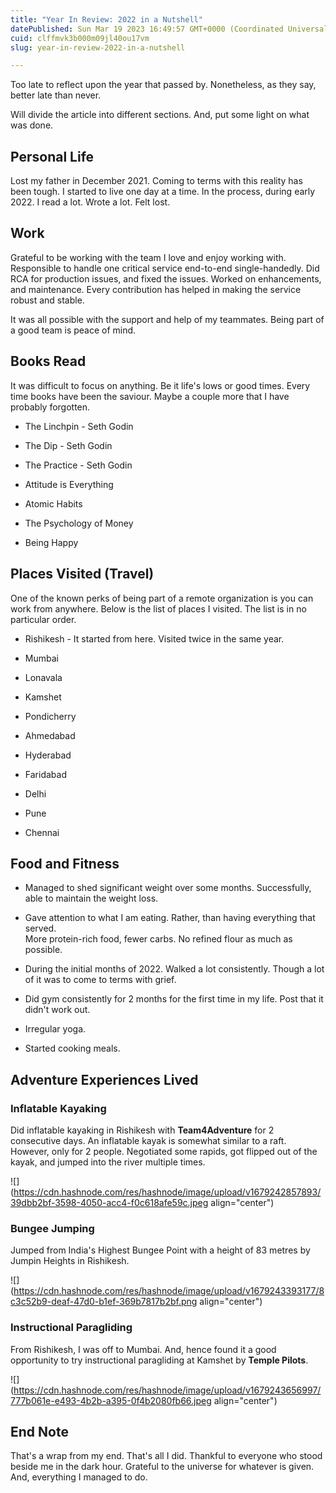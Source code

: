 ```yaml
---
title: "Year In Review: 2022 in a Nutshell"
datePublished: Sun Mar 19 2023 16:49:57 GMT+0000 (Coordinated Universal Time)
cuid: clffmvk3b000m09jl40ou17vm
slug: year-in-review-2022-in-a-nutshell

---
```


Too late to reflect upon the year that passed by. Nonetheless, as they say, better late than never.

Will divide the article into different sections. And, put some light on what was done.

## Personal Life

Lost my father in December 2021. Coming to terms with this reality has been tough. I started to live one day at a time. In the process, during early 2022. I read a lot. Wrote a lot. Felt lost.

## Work

Grateful to be working with the team I love and enjoy working with. Responsible to handle one critical service end-to-end single-handedly. Did RCA for production issues, and fixed the issues. Worked on enhancements, and maintenance. Every contribution has helped in making the service robust and stable.

It was all possible with the support and help of my teammates. Being part of a good team is peace of mind.

## Books Read

It was difficult to focus on anything. Be it life's lows or good times. Every time books have been the saviour. Maybe a couple more that I have probably forgotten.

* The Linchpin - Seth Godin
    
* The Dip - Seth Godin
    
* The Practice - Seth Godin
    
* Attitude is Everything
    
* Atomic Habits
    
* The Psychology of Money
    
* Being Happy
    

## Places Visited (Travel)

One of the known perks of being part of a remote organization is you can work from anywhere. Below is the list of places I visited. The list is in no particular order.

* Rishikesh - It started from here. Visited twice in the same year.
    
* Mumbai
    
* Lonavala
    
* Kamshet
    
* Pondicherry
    
* Ahmedabad
    
* Hyderabad
    
* Faridabad
    
* Delhi
    
* Pune
    
* Chennai
    

## Food and Fitness

* Managed to shed significant weight over some months. Successfully, able to maintain the weight loss.
    
* Gave attention to what I am eating. Rather, than having everything that served.  
    More protein-rich food, fewer carbs. No refined flour as much as possible.
    
* During the initial months of 2022. Walked a lot consistently. Though a lot of it was to come to terms with grief.
    
* Did gym consistently for 2 months for the first time in my life. Post that it didn't work out.
    
* Irregular yoga.
    
* Started cooking meals.
    

## Adventure Experiences Lived

### Inflatable Kayaking

Did inflatable kayaking in Rishikesh with **Team4Adventure** for 2 consecutive days. An inflatable kayak is somewhat similar to a raft. However, only for 2 people. Negotiated some rapids, got flipped out of the kayak, and jumped into the river multiple times.

![](https://cdn.hashnode.com/res/hashnode/image/upload/v1679242857893/39dbb2bf-3598-4050-acc4-f0c618afe59c.jpeg align="center")

### Bungee Jumping

Jumped from India's Highest Bungee Point with a height of 83 metres by Jumpin Heights in Rishikesh.

![](https://cdn.hashnode.com/res/hashnode/image/upload/v1679243393177/8c3c52b9-deaf-47d0-b1ef-369b7817b2bf.png align="center")

### Instructional Paragliding

From Rishikesh, I was off to Mumbai. And, hence found it a good opportunity to try instructional paragliding at Kamshet by **Temple Pilots**.

![](https://cdn.hashnode.com/res/hashnode/image/upload/v1679243656997/777b061e-e493-4b2b-a395-0f4b2080fb66.jpeg align="center")

## End Note

That's a wrap from my end. That's all I did. Thankful to everyone who stood beside me in the dark hour. Grateful to the universe for whatever is given. And, everything I managed to do.